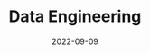---
title: 'Data Engineering'
date: '2022-09-09'
tags: ["Data Engineering"]
draft: false

# id: data-engineering
link:
  type: doc
sidebar_label: Data Engineering
slug: /Study/data-engineering

description: PseudoLab Data Science Fellowship 1기

sidebar_position: 1
---